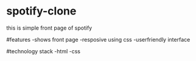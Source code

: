 # spotify-clone
this is simple front page of spotify


#features
-shows front page 
-resposive using css
-userfriendly interface

#technology stack
-html
-css

